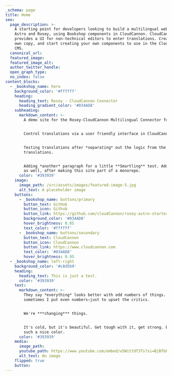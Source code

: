 ```yaml
---
_schema: page
title: Home
seo:
  page_description: >-
    A starting point for developers looking to build a multilingual website with
    Astro and Rosey, using Bookshop components in CloudCannon. CloudCannon
    provides a UI for non-technical editors to enter translations. Create your
    own copy, and start creating your own components to use in the CloudCannon
    CMS.
  canonical_url:
  featured_image:
  featured_image_alt:
  author_twitter_handle:
  open_graph_type:
  no_index: false
content_blocks:
  - _bookshop_name: hero
    background_color: '#ffffff'
    heading:
      heading_text: Rosey - CloudCannon Connector
      heading_gradient_color: '#034AD8'
    subheading:
      markdown_content: >-
        A demo site for the Rosey-CloudCannon Multilingual Connector for Astro.


        Control translations via a user friendly interface in CloudCannon.


        Testing translations after *separating* out the logic from the
        translations.


        Adding *another* paragraph for a little **Smartling** test. Adding this
        as well, after making this site part of a monorepo.
      color: '#393939'
    image:
      image_path: /src/assets/images/featured-image-5.jpg
      alt_text: A placeholder image
    buttons:
      - _bookshop_name: buttons/primary
        button_text: GitHub
        button_icon: Github
        button_link: https://github.com/cloudCannon/rosey-astro-starter
        background_color: '#034AD8'
        hover_brightness: 0.85
        text_color: '#ffffff'
      - _bookshop_name: buttons/secondary
        button_text: CloudCannon
        button_icon: CloudCannon
        button_link: https://www.cloudcannon.com
        text_color: '#034AD8'
        hover_brightness: 0.95
  - _bookshop_name: left-right
    background_color: '#c8d5b9'
    heading:
      heading_text: This is just a test.
      color: '#393939'
    text:
      markdown_content: >-
        They say *everything* looks better with odd numbers of things. But
        sometimes I put even numbers—just to upset the critics.


        We're ***changing*** things.


        It's cold, but it's beautiful. Get tough with it, get strong. Brown is
        such a nice color.
      color: '#393939'
    media:
      image_path:
      youtube_path: https://www.youtube.com/embed/u5WittUT3Ts?si=BjBfbF-x5MoaAyVO
      alt_text: An image
    flipped: true
    button:
---
```

